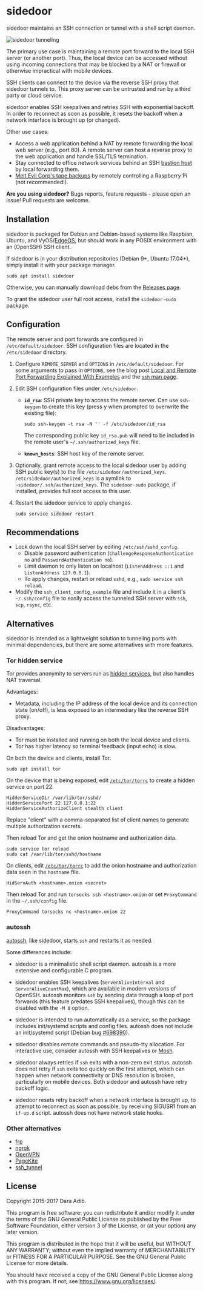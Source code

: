 # sidedoor

sidedoor maintains an SSH connection or tunnel
with a shell script daemon.

![sidedoor tunneling](https://quietapple.org/dl/sidedoor.svg)

The primary use case is maintaining a remote port forward
to the local SSH server (or another port). Thus, the local
device can be accessed without using incoming connections
that may be blocked by a NAT or firewall or otherwise
impractical with mobile devices.

SSH clients can connect to the device via the reverse SSH proxy
that sidedoor tunnels to. This proxy server can be untrusted
and run by a third party or cloud service.

sidedoor enables SSH keepalives and retries SSH with
exponential backoff. In order to reconnect as soon as possible,
it resets the backoff when a network interface is brought up
(or changed).

Other use cases:

 * Access a web application behind a NAT by remote forwarding the
   local web server (e.g., port 80).
   A remote server can host a reverse proxy to the web application
   and handle SSL/TLS termination.
 * Stay connected to office network services behind an
   SSH [bastion host](https://en.wikipedia.org/wiki/Bastion_host)
   by local forwarding them.
 * [Melt Evil Corp's tape backups][mrrobot]
   by remotely controlling a Raspberry Pi (not recommended!).

**Are you using sidedoor?**
Bugs reports, feature requests - please open an issue!
Pull requests are welcome.

## Installation

sidedoor is packaged for Debian and Debian-based systems like
Raspbian, Ubuntu, and VyOS/[EdgeOS][edgeos],
but should work in any POSIX environment with an (OpenSSH) SSH client.

If sidedoor is in your distribution repositories (Debian 9+, Ubuntu 17.04+),
simply install it with your package manager.

    sudo apt install sidedoor

Otherwise, you can manually download debs from the
[Releases page](https://github.com/daradib/sidedoor/releases).

To grant the sidedoor user full root access,
install the `sidedoor-sudo` package.

## Configuration

The remote server and port forwards are configured in `/etc/default/sidedoor`.
SSH configuration files are located in the `/etc/sidedoor` directory.

 1. Configure `REMOTE_SERVER` and `OPTIONS` in `/etc/default/sidedoor`.
    For some arguments to pass in `OPTIONS`, see the blog post
    [Local and Remote Port Forwarding Explained With Examples][portforwarding]
    and the [`ssh` man page](https://linux.die.net/man/1/ssh).
 2. Edit SSH configuration files under `/etc/sidedoor`.
    - **`id_rsa`**: SSH private key to access the remote server.
      Can use `ssh-keygen` to create this key
      (press y when prompted to overwrite the existing file):

          sudo ssh-keygen -t rsa -N '' -f /etc/sidedoor/id_rsa

      The corresponding public key `id_rsa.pub` will need to be included in
      the remote user's `~/.ssh/authorized_keys` file.
    - **`known_hosts`**: SSH host key of the remote server.
 3. Optionally, grant remote access to the local sidedoor user by adding
    SSH public key(s) to the file `/etc/sidedoor/authorized_keys`.
    `/etc/sidedoor/authorized_keys` is a symlink to
    `~sidedoor/.ssh/authorized_keys`.
    The `sidedoor-sudo` package, if installed, provides full root access
    to this user.

 4. Restart the sidedoor service to apply changes.

        sudo service sidedoor restart

## Recommendations

 * Lock down the local SSH server by editing `/etc/ssh/sshd_config`.
   - Disable password authentication
     (`ChallengeResponseAuthentication no` and `PasswordAuthentication no`).
   - Limit daemon to only listen on localhost
     (`ListenAddress ::1` and `ListenAddress 127.0.0.1`).
   - To apply changes, restart or reload `sshd`, e.g.,
     `sudo service ssh reload`.
 * Modify the `ssh_client_config_example` file and include it in a client's
   `~/.ssh/config` file to easily access the tunneled SSH server
   with `ssh`, `scp`, `rsync`, etc.

## Alternatives

sidedoor is intended as a lightweight solution to tunneling ports
with minimal dependencies, but there are some alternatives with more
features.

### Tor hidden service

Tor provides anonymity to servers run as [hidden services][hidden-service],
but also handles NAT traversal.

Advantages:

 * Metadata, including the IP address of the local device
   and its connection state (on/off), is less exposed to an intermediary
   like the reverse SSH proxy.

Disadvantages:

 * Tor must be installed and running on both the local device and clients.
 * Tor has higher latency so terminal feedback (input echo) is slow.

On both the device and clients, install Tor.

    sudo apt install tor

On the device that is being exposed, edit [`/etc/tor/torrc`][torrc]
to create a hidden service on port 22.

    HiddenServiceDir /var/lib/tor/sshd/
    HiddenServicePort 22 127.0.0.1:22
    HiddenServiceAuthorizeClient stealth client

Replace "client" with a comma-separated list of client names to
generate multiple authorization secrets.

Then reload Tor and get the onion hostname and authorization data.

    sudo service tor reload
    sudo cat /var/lib/tor/sshd/hostname

On clients, edit [`/etc/tor/torrc`][torrc]
to add the onion hostname and authorization data seen in the `hostname` file.

    HidServAuth <hostname>.onion <secret>

Then reload Tor and run `torsocks ssh <hostname>.onion` or set `ProxyCommand`
in the `~/.ssh/config` file.

    ProxyCommand torsocks nc <hostname>.onion 22

### autossh

[autossh](http://www.harding.motd.ca/autossh/), like sidedoor,
starts `ssh` and restarts it as needed.

Some differences include:

 * sidedoor is a minimalistic shell script daemon.
   autossh is a more extensive and configurable C program.

 * sidedoor enables SSH keepalives
   (`ServerAliveInterval` and `ServerAliveCountMax`),
   which are available in modern versions of OpenSSH.
   autossh monitors `ssh` by sending data through
   a loop of port forwards (this feature predates SSH keepalives),
   though this can be disabled with the `-M 0` option.

 * sidedoor is intended to run automatically as a service,
   so the package includes init/systemd scripts and config files.
   autossh does not include an init/systemd script
   (Debian bug [#698390](https://bugs.debian.org/698390)).

 * sidedoor disables remote commands and pseudo-tty allocation.
   For interactive use, consider autossh with SSH keepalives
   or [Mosh](https://mosh.org/).

 * sidedoor always retries if `ssh` exits with a non-zero exit status.
   autossh does not retry if `ssh` exits too quickly on the first attempt,
   which can happen when network connectivity or DNS resolution
   is broken, particularly on mobile devices.
   Both sidedoor and autossh have retry backoff logic.

 * sidedoor resets retry backoff when a network interface is brought up,
   to attempt to reconnect as soon as possible, by receiving SIGUSR1
   from an `if-up.d` script. autossh does not have network state hooks.

### Other alternatives

 * [frp](https://github.com/fatedier/frp)
 * [ngrok](https://ngrok.com/)
 * [OpenVPN](https://en.wikipedia.org/wiki/OpenVPN)
 * [PageKite](https://github.com/pagekite/PyPagekite/)
 * [ssh_tunnel](http://sshtunnel.sourceforge.net/)

## License

Copyright 2015-2017 Dara Adib.

This program is free software: you can redistribute it and/or modify
it under the terms of the GNU General Public License as published by
the Free Software Foundation, either version 3 of the License, or
(at your option) any later version.

This program is distributed in the hope that it will be useful,
but WITHOUT ANY WARRANTY; without even the implied warranty of
MERCHANTABILITY or FITNESS FOR A PARTICULAR PURPOSE.  See the
GNU General Public License for more details.

You should have received a copy of the GNU General Public License
along with this program.  If not, see <https://www.gnu.org/licenses/>.

[mrrobot]: https://www.forbes.com/sites/abigailtracy/2015/07/15/hacking-the-hacks-mr-robot-episode-four-sam-esmail/
[edgeos]: https://help.ubnt.com/hc/en-us/articles/205202560-EdgeMAX-Add-other-Debian-packages-to-EdgeOS
[portforwarding]: https://blog.trackets.com/2014/05/17/ssh-tunnel-local-and-remote-port-forwarding-explained-with-examples.html
[hidden-service]: https://www.torproject.org/docs/tor-hidden-service.html.en
[torrc]: https://www.torproject.org/docs/tor-manual.html.en
